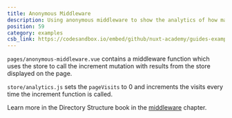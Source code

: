 ```yaml
---
title: Anonymous Middleware
description: Using anonymous middleware to show the analytics of how many times a user visits a page.
position: 59
category: examples
csb_link: https://codesandbox.io/embed/github/nuxt-academy/guides-examples/tree/master/04_directory_structure/09_middleware_anonymous
---
```


`pages/anonymous-middleware.vue` contains a middleware function which uses the store to call the increment mutation with results from the store displayed on the page.

`store/analytics.js` sets the `pageVisits` to 0 and increments the visits every time the increment function is called.

<base-alert type="next">

Learn more in the Directory Structure book in the [middleware](/guides/directory-structure/middleware#anonymous-middleware) chapter.

</base-alert>

<code-sandbox :src="csb_link"></code-sandbox>
